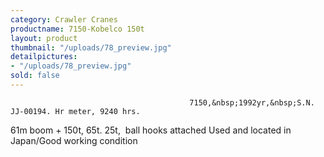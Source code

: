 ```yaml
---
category: Crawler Cranes
productname: 7150-Kobelco 150t
layout: product
thumbnail: "/uploads/78_preview.jpg"
detailpictures:
- "/uploads/78_preview.jpg"
sold: false
---
```


                                            7150,&nbsp;1992yr,&nbsp;S.N. JJ-00194. Hr meter, 9240 hrs.
61m boom&nbsp;+ 150t, 65t. 25t, &nbsp;ball hooks attached
Used and located in Japan/Good working condition


